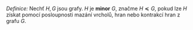 *Definice:* Nechť $H,G$ jsou grafy. $H$ je **minor** $G$, značme $H \preceq G$, pokud lze $H$ získat pomocí posloupnosti mazání vrcholů, hran nebo kontrakcí hran z grafu $G$.